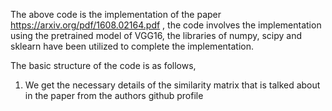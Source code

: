 The above code is the implementation of the paper https://arxiv.org/pdf/1608.02164.pdf , the code involves the implementation using the pretrained model of VGG16,
the libraries of numpy, scipy and sklearn have been utilized to complete the implementation.

The basic structure of the code is as follows,
1) We get the necessary details of the similarity matrix that is talked about in the paper from the authors github profile
